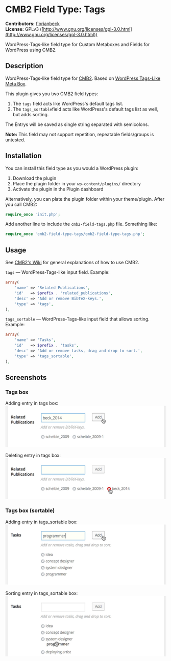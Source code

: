 # CMB2 Field Type: Tags

**Contributors:**      [florianbeck](https://github.com/florianbeck)  
**License:** GPLv3 ([http://www.gnu.org/licenses/gpl-3.0.html](http://www.gnu.org/licenses/gpl-3.0.html))

WordPress-Tags-like field type for Custom Metaboxes and Fields for WordPress using CMB2.  

## Description
WordPress-Tags-like field type for [CMB2](https://github.com/WebDevStudios/CMB2). Based on [WordPress Tags-Like Meta Box](https://github.com/WebDevStudios/WordPress-tags-like-meta-box).

This plugin gives you two CMB2 field types:

1. The ```tags``` field acts like WordPress's default tags list.
2. The ```tags_sortable```field acts like WordPress's default tags list as well, but adds sorting.

The Entrys will be saved as single string separated with semicolons.

**Note:** This field may not support repetition, repeatable fields/groups is untested.

## Installation
You can install this field type as you would a WordPress plugin: 

1. Download the plugin
2. Place the plugin folder in your ```wp-content/plugins/``` directory
3. Activate the plugin in the Plugin dashboard

Alternatively, you can plate the plugin folder within your theme/plugin. After you call CMB2:

```php
require_once 'init.php';
```

Add another line to include the ```cmb2-field-tags.php``` file. Something like:

```php
require_once 'cmb2-field-type-tags/cmb2-field-type-tags.php';
```

## Usage

See [CMB2's Wiki](https://github.com/WebDevStudios/CMB2/wiki) for general explanations of how to use CMB2.

```tags``` — WordPress-Tags-like input field. Example:

```php
array(
	'name' => 'Related Publications',
	'id'   => $prefix . 'related_publications',
	'desc' => 'Add or remove BibTeX-keys.',
	'type' => 'tags',
),
```

```tags_sortable``` — WordPress-Tags-like input field that allows sorting. Example:

```php
array(
	'name' => 'Tasks',
	'id'   => $prefix . 'tasks',
	'desc' => 'Add or remove tasks, drag and drop to sort.',
	'type' => 'tags_sortable',
),
```

## Screenshots

### Tags box

Adding entry in tags box:
![Adding entry in tags box](screenshot-1.jpg)

Deleting entry in tags box:
![Deleting entry in tags box](screenshot-2.jpg)

### Tags box (sortable)

Adding entry in tags_sortable box:
![Adding entry in tags_sortable box](screenshot-3.jpg)

Sorting entry in tags_sortable box:
![Deleting entry in tags_sortablebox](screenshot-4.jpg)
